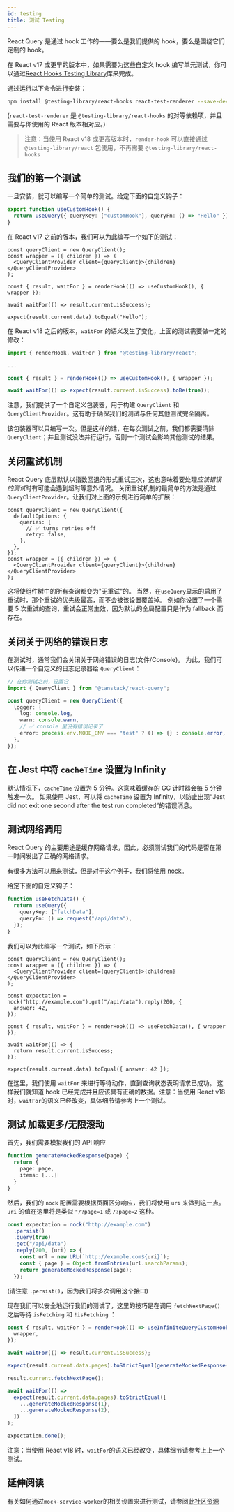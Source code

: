 ```yaml
---
id: testing
title: 测试 Testing
---
```


React Query 是通过 hook 工作的——要么是我们提供的 hook，要么是围绕它们定制的 hook。

在 React v17 或更早的版本中，如果需要为这些自定义 hook 编写单元测试，你可以通过[React Hooks Testing Library](https://react-hooks-testing-library.com/)库来完成。

通过运行以下命令进行安装：

```sh
npm install @testing-library/react-hooks react-test-renderer --save-dev
```

(`react-test-renderer` 是 `@testing-library/react-hooks` 的对等依赖项，并且需要与你使用的 React 版本相对应。)

> 注意：当使用 React v18 或更高版本时，`render-hook` 可以直接通过 `@testing-library/react` 包使用，不再需要 `@testing-library/react-hooks`

## 我们的第一个测试

一旦安装，就可以编写一个简单的测试。给定下面的自定义钩子：

```ts
export function useCustomHook() {
  return useQuery({ queryKey: ["customHook"], queryFn: () => "Hello" });
}
```

在 React v17 之前的版本，我们可以为此编写一个如下的测试：

```tsx
const queryClient = new QueryClient();
const wrapper = ({ children }) => (
  <QueryClientProvider client={queryClient}>{children}</QueryClientProvider>
);

const { result, waitFor } = renderHook(() => useCustomHook(), { wrapper });

await waitFor(() => result.current.isSuccess);

expect(result.current.data).toEqual("Hello");
```

在 React v18 之后的版本，`waitFor` 的语义发生了变化，上面的测试需要做一定的修改：

```ts
import { renderHook, waitFor } from "@testing-library/react";

...

const { result } = renderHook(() => useCustomHook(), { wrapper });

await waitFor(() => expect(result.current.isSuccess).toBe(true));
```

注意，我们提供了一个自定义包装器，用于构建 `QueryClient` 和 `QueryClientProvider`。这有助于确保我们的测试与任何其他测试完全隔离。

该包装器可以只编写一次。但是这样的话，在每次测试之前，我们都需要清除 `QueryClient`；并且测试没法并行运行，否则一个测试会影响其他测试的结果。

## 关闭重试机制

React Query 底层默认以指数回退的形式重试三次，这也意味着要处理*应该错误的测试*时有可能会遇到超时等意外情况。
关闭重试机制的最简单的方法是通过`QueryClientProvider`。让我们对上面的示例进行简单的扩展：

```tsx
const queryClient = new QueryClient({
  defaultOptions: {
    queries: {
      // ✅ turns retries off
      retry: false,
    },
  },
});
const wrapper = ({ children }) => (
  <QueryClientProvider client={queryClient}>{children}</QueryClientProvider>
);
```

这将使组件树中的所有查询都变为"无重试"的。
当然，在`useQuery`显示的启用了重试时，那个重试的优先级最高，而不会被该设置覆盖掉。
例如你设置了一个需要 5 次重试的查询，重试会正常生效，因为默认的全局配置只是作为 fallback 而存在。

## 关闭关于网络的错误日志

在测试时，通常我们会关闭关于网络错误的日志(文件/Console)。
为此，我们可以传递一个自定义的日志记录器给 `QueryClient`：

```ts
// 在你测试之前，设置它
import { QueryClient } from "@tanstack/react-query";

const queryClient = new QueryClient({
  logger: {
    log: console.log,
    warn: console.warn,
    // ✅ console 里没有错误记录了
    error: process.env.NODE_ENV === "test" ? () => {} : console.error,
  },
});
```

## 在 Jest 中将 `cacheTime` 设置为 Infinity

默认情况下，`cacheTime` 设置为 5 分钟。这意味着缓存的 GC 计时器会每 5 分钟触发一次。
如果使用 Jest，可以将 `cacheTime` 设置为 Infinity，以防止出现“Jest did not exit one second after the test run completed”的错误消息。

## 测试网络调用

React Query 的主要用途是缓存网络请求，因此，必须测试我们的代码是否在第一时间发出了正确的网络请求。

有很多方法可以用来测试，但是对于这个例子，我们将使用 [nock](https://www.npmjs.com/package/nock)。

给定下面的自定义钩子：

```ts
function useFetchData() {
  return useQuery({
    queryKey: ["fetchData"],
    queryFn: () => request("/api/data"),
  });
}
```

我们可以为此编写一个测试，如下所示：

```tsx
const queryClient = new QueryClient();
const wrapper = ({ children }) => (
  <QueryClientProvider client={queryClient}>{children}</QueryClientProvider>
);

const expectation = nock("http://example.com").get("/api/data").reply(200, {
  answer: 42,
});

const { result, waitFor } = renderHook(() => useFetchData(), { wrapper });

await waitFor(() => {
  return result.current.isSuccess;
});

expect(result.current.data).toEqual({ answer: 42 });
```

在这里，我们使用 `waitFor` 来进行等待动作，直到查询状态表明请求已成功。
这样我们就知道 hook 已经完成并且应该具有正确的数据。注意：当使用 React v18 时，`waitFor`的语义已经改变，具体细节请参考上一个测试。

## 测试 加载更多/无限滚动

首先，我们需要模拟我们的 API 响应

```ts
function generateMockedResponse(page) {
  return {
    page: page,
    items: [...]
  }
}
```

然后，我们的 `nock` 配置需要根据页面区分响应，我们将使用 `uri` 来做到这一点。
`uri` 的值在这里将是类似 `"/?page=1` 或 `/?page=2` 这种。

```ts
const expectation = nock("http://example.com")
  .persist()
  .query(true)
  .get("/api/data")
  .reply(200, (uri) => {
    const url = new URL(`http://example.com${uri}`);
    const { page } = Object.fromEntries(url.searchParams);
    return generateMockedResponse(page);
  });
```

(请注意 `.persist()`，因为我们将多次调用这个接口)

现在我们可以安全地运行我们的测试了，这里的技巧是在调用 `fetchNextPage()` 之后等待 `isFetching` 和 `!isFetching` ：

```ts
const { result, waitFor } = renderHook(() => useInfiniteQueryCustomHook(), {
  wrapper,
});

await waitFor(() => result.current.isSuccess);

expect(result.current.data.pages).toStrictEqual(generateMockedResponse(1));

result.current.fetchNextPage();

await waitFor(() =>
  expect(result.current.data.pages).toStrictEqual([
    ...generateMockedResponse(1),
    ...generateMockedResponse(2),
  ])
);

expectation.done();
```

注意：当使用 React v18 时，`waitFor`的语义已经改变，具体细节请参考上上一个测试。

## 延伸阅读

有关如何通过`mock-service-worker`的相关设置来进行测试，请参阅[此社区资源](https://tanstack.com/query/v4/docs/community/tkdodos-blog#5-testing-react-query)

